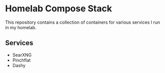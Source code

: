 # Homelab Compose Stack

This repository contains a collection of containers for various services I run in my homelab.

## Services

- SearXNG
- Pinchflat
- Dashy
